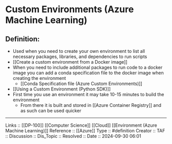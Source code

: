 # Custom Environments (Azure Machine Learning)

## Definition:

- Used when you need to create your own environment to list all necessary packages, libraries, and dependencies to run scripts
- [[Create a custom environment from a Docker image]]
- When you need to include additional packages to run code to a docker image you can add a conda specification file to the docker image when creating the environment
	- [[Conda Specification file (Azure Custom Environments)]]
- [[Using a Custom Environment (Python SDK)]]
- First time you use an environment it may take 10-15 minutes to build the environment
	- From there it is built and stored in [[Azure Container Registry]] and as such can be used quicker
---
Links :: [[DP-100]] [[Computer Science]] [[Cloud]] [[Environment (Azure Machine Learning)]]
Reference ::  [[Azure]]
Type :: #definition
Creator ::
TAF ::
Discussion ::
Dis_Topic :: 
Resolved ::
Date :: 2024-09-30 06:01